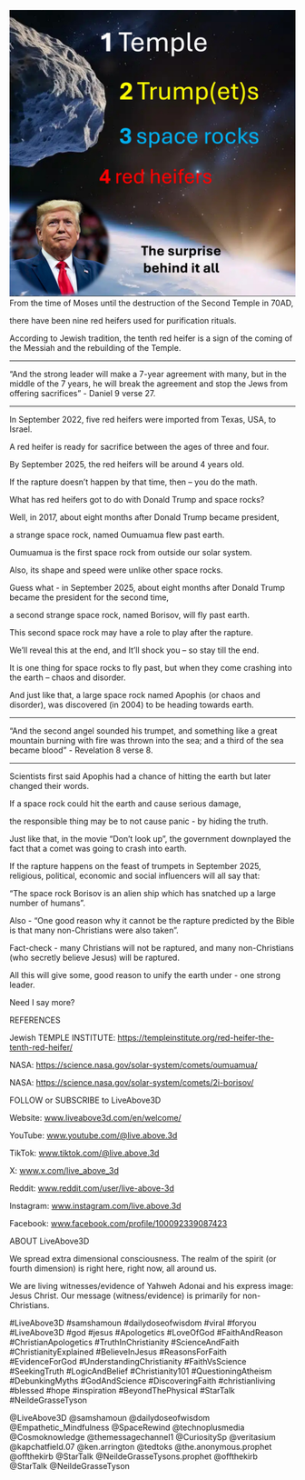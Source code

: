 ![Video cover image](../cover.jpg)
From the time of Moses until the destruction of the Second Temple in 70AD,

there have been nine red heifers used for purification rituals. 

According to Jewish tradition, the tenth red heifer is a sign of the coming of the Messiah and the rebuilding of the Temple. 

---

“And the strong leader will make a 7-year agreement with many, but in the middle of the 7 years, he will break the agreement and stop the Jews from offering sacrifices” - Daniel 9 verse 27.

---

In September 2022, five red heifers were imported from Texas, USA, to Israel. 

A red heifer is ready for sacrifice between the ages of three and four. 

By September 2025, the red heifers will be around 4 years old.

If the rapture doesn’t happen by that time, then – you do the math.

What has red heifers got to do with Donald Trump and space rocks?

Well, in 2017, about eight months after Donald Trump became president,

a strange space rock, named Oumuamua flew past earth.

Oumuamua is the first space rock from outside our solar system.

Also, its shape and speed were unlike other space rocks.

Guess what - in September 2025, about eight months after Donald Trump became the president for the second time,

a second strange space rock, named Borisov, will fly past earth.

This second space rock may have a role to play after the rapture.

We’ll reveal this at the end, and It’ll shock you – so stay till the end.

It is one thing for space rocks to fly past, but when they come crashing into the earth – chaos and disorder.

And just like that, a large space rock named Apophis (or chaos and disorder), was discovered (in 2004) to be heading towards earth. 

---

“And the second angel sounded his trumpet, and something like a great mountain burning with fire was thrown into the sea; and a third of the sea became blood” - Revelation 8 verse 8.

---

Scientists first said Apophis had a chance of hitting the earth but later changed their words.

If a space rock could hit the earth and cause serious damage,

the responsible thing may be to not cause panic - by hiding the truth.

Just like that, in the movie “Don’t look up”, the government downplayed the fact that a comet was going to crash into earth.

If the rapture happens on the feast of trumpets in September 2025, religious, political, economic and social influencers will all say that:

“The space rock Borisov is an alien ship which has snatched up a large number of humans”.

Also - “One good reason why it cannot be the rapture predicted by the Bible is that many non-Christians were also taken”.

Fact-check - many Christians will not be raptured, and many non-Christians (who secretly believe Jesus) will be raptured.

All this will give some, good reason to unify the earth under - one strong leader.

Need I say more?


REFERENCES

Jewish TEMPLE INSTITUTE: https://templeinstitute.org/red-heifer-the-tenth-red-heifer/

NASA: https://science.nasa.gov/solar-system/comets/oumuamua/

NASA: https://science.nasa.gov/solar-system/comets/2i-borisov/


FOLLOW or SUBSCRIBE to LiveAbove3D

Website: www.liveabove3d.com/en/welcome/

YouTube: www.youtube.com/@live.above.3d

TikTok: www.tiktok.com/@live.above.3d

X: www.x.com/live_above_3d

Reddit: www.reddit.com/user/live-above-3d

Instagram: www.instagram.com/live.above.3d

Facebook: www.facebook.com/profile/100092339087423


ABOUT LiveAbove3D

We spread extra dimensional consciousness. The realm of the spirit (or fourth dimension) is right here, right now, all around us.

We are living witnesses/evidence of Yahweh Adonai and his express image: Jesus Christ. Our message (witness/evidence) is primarily for non-Christians.

#LiveAbove3D #samshamoun #dailydoseofwisdom 
#viral #foryou #LiveAbove3D #god #jesus #Apologetics #LoveOfGod  #FaithAndReason #ChristianApologetics #TruthInChristianity #ScienceAndFaith #ChristianityExplained #BelieveInJesus #ReasonsForFaith #EvidenceForGod #UnderstandingChristianity #FaithVsScience #SeekingTruth #LogicAndBelief #Christianity101 #QuestioningAtheism #DebunkingMyths #GodAndScience #DiscoveringFaith #christianliving #blessed #hope #inspiration #BeyondThePhysical #StarTalk #NeildeGrasseTyson

@LiveAbove3D @samshamoun @dailydoseofwisdom 
@Empathetic_Mindfulness @SpaceRewind @technoplusmedia @Cosmoknowledge @themessagechannel1 @CuriositySp @veritasium @kapchatfield.07 @ken.arrington @tedtoks @the.anonymous.prophet @offthekirb @StarTalk @NeildeGrasseTysons.prophet @offthekirb @StarTalk @NeildeGrasseTyson